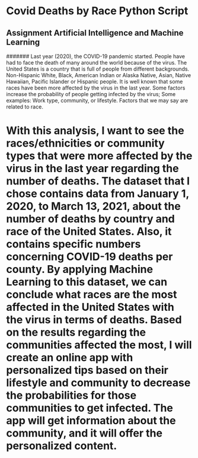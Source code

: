 # Covid Deaths by Race Python Script
## Assignment Artificial Intelligence and Machine Learning

####### Last year (2020), the COVID-19 pandemic started. People have had to face the death of many around the world because of the virus. The United States is a country that is full of people from different backgrounds. Non-Hispanic White, Black, American Indian or Alaska Native, Asian, Native Hawaiian, Pacific Islander or Hispanic people. It is well known that some races have been more affected by the virus in the last year. Some factors increase the probability of people getting infected by the virus; Some examples:  Work type, community, or lifestyle. Factors that we may say are related to race. 

# With this analysis, I want to see the races/ethnicities or community types that were more affected by the virus in the last year regarding the number of deaths. The dataset that I chose contains data from January 1, 2020, to March 13, 2021, about the number of deaths by country and race of the United States. Also, it contains specific numbers concerning COVID-19 deaths per county. By applying Machine Learning to this dataset, we can conclude what races are the most affected in the United States with the virus in terms of deaths. Based on the results regarding the communities affected the most, I will create an online app with personalized tips based on their lifestyle and community to decrease the probabilities for those communities to get infected. The app will get information about the community, and it will offer the personalized content.
